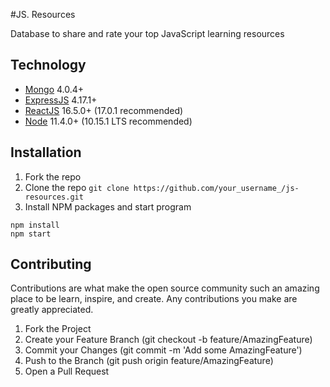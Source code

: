 #JS. Resources

Database to share and rate your top JavaScript learning resources

## Technology

-   [Mongo](https://www.mongodb.com/) 4.0.4+
-   [ExpressJS](https://expressjs.com/) 4.17.1+
-   [ReactJS](https://reactjs.org/) 16.5.0+ (17.0.1 recommended) 
-   [Node](https://nodejs.org/en/) 11.4.0+ (10.15.1 LTS recommended)

## Installation
1. Fork the repo
2. Clone the repo
```git clone https://github.com/your_username_/js-resources.git```
3. Install NPM packages and start program
```
npm install
npm start
```

## Contributing
Contributions are what make the open source community such an amazing place to be learn, inspire, and create. Any contributions you make are greatly appreciated.

1. Fork the Project
2. Create your Feature Branch (git checkout -b feature/AmazingFeature)
3. Commit your Changes (git commit -m 'Add some AmazingFeature')
4. Push to the Branch (git push origin feature/AmazingFeature)
5. Open a Pull Request

